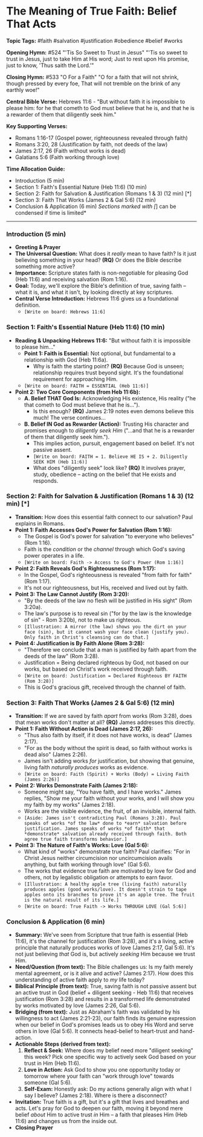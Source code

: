 # The Meaning of True Faith: Belief That Acts

**Topic Tags:** #faith #salvation #justification #obedience #belief #works

**Opening Hymn:** #524 "'Tis So Sweet to Trust in Jesus"
"'Tis so sweet to trust in Jesus, just to take Him at His word; Just to rest upon His promise, just to know, 'Thus saith the Lord.'"

**Closing Hymn:** #533 "O For a Faith"
"O for a faith that will not shrink, though pressed by every foe, That will not tremble on the brink of any earthly woe!"

**Central Bible Verse:** Hebrews 11:6 - "But without faith it is impossible to please him: for he that cometh to God must believe that he is, and that he is a rewarder of them that diligently seek him."

**Key Supporting Verses:**
*   Romans 1:16-17 (Gospel power, righteousness revealed through faith)
*   Romans 3:20, 28 (Justification by faith, not deeds of the law)
*   James 2:17, 26 (Faith without works is dead)
*   Galatians 5:6 (Faith working through love)

**Time Allocation Guide:**
*   Introduction (5 min)
*   Section 1: Faith's Essential Nature (Heb 11:6) (10 min)
*   Section 2: Faith for Salvation & Justification (Romans 1 & 3) (12 min) [*]
*   Section 3: Faith That Works (James 2 & Gal 5:6) (12 min)
*   Conclusion & Application (6 min)
*Sections marked with [*] can be condensed if time is limited*

---

### Introduction (5 min)

*   **Greeting & Prayer**
*   **The Universal Question:** What does it *really* mean to have faith? Is it just believing something in your head? **(RQ)** Or does the Bible describe something more active?
*   **Importance:** Scripture states faith is non-negotiable for pleasing God (Heb 11:6) and receiving salvation (Rom 1:16).
*   **Goal:** Today, we'll explore the Bible's definition of true, saving faith – what it is, and what it isn't, by looking directly at key scriptures.
*   **Central Verse Introduction:** Hebrews 11:6 gives us a foundational definition.
    *   `[Write on board: Hebrews 11:6]`

### Section 1: Faith's Essential Nature (Heb 11:6) (10 min)

*   **Reading & Unpacking Hebrews 11:6:** "But without faith it is impossible to please him..."
    *   **Point 1: Faith is Essential:** Not optional, but fundamental to a relationship with God (Heb 11:6a).
        *   Why is faith the starting point? **(RQ)** Because God is unseen; relationship requires trust beyond sight. It's the foundational requirement for approaching Him.
    *   `[Write on board: FAITH = ESSENTIAL (Heb 11:6)]`
*   **Point 2: Two Core Components (from Heb 11:6b):**
    *   **A. Belief THAT God Is:** Acknowledging His existence, His reality ("he that cometh to God must believe that he is...").
        *   Is this enough? **(RQ)** James 2:19 notes even demons believe this much! The verse continues...
    *   **B. Belief IN God as Rewarder (Action):** Trusting His character and promises enough to *diligently seek Him* ("...and that he is a rewarder of them that diligently seek him.").
        *   This implies action, pursuit, engagement based on belief. It's not passive assent.
        *   `[Write on board: FAITH = 1. Believe HE IS + 2. Diligently SEEK HIM (Heb 11:6)]`
        *   What does "diligently seek" look like? **(RQ)** It involves prayer, study, obedience – acting on the belief that He exists and responds.

### Section 2: Faith for Salvation & Justification (Romans 1 & 3) (12 min) [*]

*   **Transition:** How does this essential faith connect to our salvation? Paul explains in Romans.
*   **Point 1: Faith Accesses God's Power for Salvation (Rom 1:16):**
    *   The Gospel is God's power for salvation "to everyone who believes" (Rom 1:16).
    *   Faith is the *condition* or the *channel* through which God's saving power operates in a life.
    *   `[Write on board: Faith -> Access to God's Power (Rom 1:16)]`
*   **Point 2: Faith Reveals God's Righteousness (Rom 1:17):**
    *   In the Gospel, God's righteousness is revealed "from faith for faith" (Rom 1:17).
    *   It's not our righteousness, but His, received and lived out by faith.
*   **Point 3: The Law Cannot Justify (Rom 3:20):**
    *   "By the deeds of the law no flesh will be justified in His sight" (Rom 3:20a).
    *   The law's purpose is to reveal sin ("for by the law is the knowledge of sin" - Rom 3:20b), not to make us righteous.
    *   `[Illustration: A mirror (the law) shows you the dirt on your face (sin), but it cannot wash your face clean (justify you). Only faith in Christ's cleansing can do that.]`
*   **Point 4: Justification is By Faith Alone (Rom 3:28):**
    *   "Therefore we conclude that a man is justified by faith apart from the deeds of the law" (Rom 3:28).
    *   Justification = Being declared righteous by God, not based on our works, but based on Christ's work received through faith.
    *   `[Write on board: Justification = Declared Righteous BY FAITH (Rom 3:28)]`
    *   This is God's gracious gift, received through the channel of faith.

### Section 3: Faith That Works (James 2 & Gal 5:6) (12 min)

*   **Transition:** If we are saved by faith *apart* from works (Rom 3:28), does that mean works don't matter at all? **(RQ)** James addresses this directly.
*   **Point 1: Faith Without Action is Dead (James 2:17, 26):**
    *   "Thus also faith by itself, if it does not have works, is dead" (James 2:17).
    *   "For as the body without the spirit is dead, so faith without works is dead also" (James 2:26).
    *   James isn't adding works *for* justification, but showing that genuine, living faith *naturally produces* works as evidence.
    *   `[Write on board: Faith (Spirit) + Works (Body) = Living Faith (James 2:26)]`
*   **Point 2: Works Demonstrate Faith (James 2:18):**
    *   Someone might say, "You have faith, and I have works." James replies, "Show me your faith without your works, and I will show you my faith by my works" (James 2:18).
    *   Works are the visible evidence, the fruit, of an invisible, internal faith.
    *   `[Aside: James isn't contradicting Paul (Romans 3:28). Paul speaks of works *of the law* done to *earn* salvation before justification. James speaks of works *of faith* that *demonstrate* salvation already received through faith. Both agree true faith transforms behavior.]`
*   **Point 3: The Nature of Faith's Works: Love (Gal 5:6):**
    *   What kind of "works" demonstrate true faith? Paul clarifies: "For in Christ Jesus neither circumcision nor uncircumcision avails anything, but faith working through love" (Gal 5:6).
    *   The works that evidence true faith are motivated by love for God and others, not by legalistic obligation or attempts to earn favor.
    *   `[Illustration: A healthy apple tree (living faith) naturally produces apples (good works/love). It doesn't strain to tape apples onto its branches to prove it's an apple tree. The fruit is the natural result of its life.]`
    *   `[Write on board: True Faith -> Works THROUGH LOVE (Gal 5:6)]`

### Conclusion & Application (6 min)

*   **Summary:** We've seen from Scripture that true faith is essential (Heb 11:6), it's the channel for justification (Rom 3:28), and it's a living, active principle that naturally produces works of love (James 2:17, Gal 5:6). It's not just believing *that* God is, but actively *seeking* Him because we trust Him.
*   **Need/Question (from text):** The Bible challenges us: Is my faith merely mental agreement, or is it alive and active? (James 2:17). How does this understanding of active faith apply to *my* life today?
*   **Biblical Principle (from text):** True, saving faith is not passive assent but an active trust in God (belief + diligent seeking - Heb 11:6) that receives justification (Rom 3:28) and results in a transformed life demonstrated by works motivated by love (James 2:26, Gal 5:6).
*   **Bridging (from text):** Just as Abraham's faith was validated by his willingness to act (James 2:21-23), our faith finds its genuine expression when our belief in God's promises leads us to obey His Word and serve others in love (Gal 5:6). It connects head-belief to heart-trust and hand-action.
*   **Actionable Steps (derived from text):**
    1.  **Reflect & Seek:** Where does my belief need more "diligent seeking" this week? Pick one specific way to actively seek God based on your trust in Him (Heb 11:6).
    2.  **Love in Action:** Ask God to show you one opportunity today or tomorrow where your faith can "work through love" towards someone (Gal 5:6).
    3.  **Self-Exam:** Honestly ask: Do my actions generally align with what I say I believe? (James 2:18). Where is there a disconnect?
*   **Invitation:** True faith is a gift, but it's a gift that lives and breathes and acts. Let's pray for God to deepen our faith, moving it beyond mere belief *about* Him to active trust *in* Him – a faith that pleases Him (Heb 11:6) and changes us from the inside out.
*   **Closing Prayer**